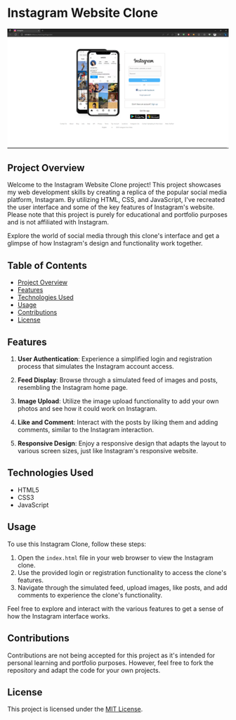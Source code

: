 # Instagram Website Clone

![Instagram Clone](./src/images/instagram-login-page.png)

## Project Overview

Welcome to the Instagram Website Clone project! This project showcases my web development skills by creating a replica of the popular social media platform, Instagram. By utilizing HTML, CSS, and JavaScript, I've recreated the user interface and some of the key features of Instagram's website. Please note that this project is purely for educational and portfolio purposes and is not affiliated with Instagram.

Explore the world of social media through this clone's interface and get a glimpse of how Instagram's design and functionality work together.

## Table of Contents

- [Project Overview](#project-overview)
- [Features](#features)
- [Technologies Used](#technologies-used)
- [Usage](#usage)
- [Contributions](#contributions)
- [License](#license)

## Features

1. **User Authentication**: Experience a simplified login and registration process that simulates the Instagram account access.

2. **Feed Display**: Browse through a simulated feed of images and posts, resembling the Instagram home page.

3. **Image Upload**: Utilize the image upload functionality to add your own photos and see how it could work on Instagram.

4. **Like and Comment**: Interact with the posts by liking them and adding comments, similar to the Instagram interaction.

5. **Responsive Design**: Enjoy a responsive design that adapts the layout to various screen sizes, just like Instagram's responsive website.

## Technologies Used

- HTML5
- CSS3
- JavaScript

## Usage

To use this Instagram Clone, follow these steps:

1. Open the `index.html` file in your web browser to view the Instagram clone.
2. Use the provided login or registration functionality to access the clone's features.
3. Navigate through the simulated feed, upload images, like posts, and add comments to experience the clone's functionality.

Feel free to explore and interact with the various features to get a sense of how the Instagram interface works.

## Contributions

Contributions are not being accepted for this project as it's intended for personal learning and portfolio purposes. However, feel free to fork the repository and adapt the code for your own projects.

## License

This project is licensed under the [MIT License](LICENSE).
